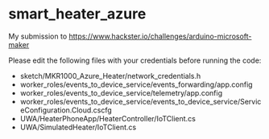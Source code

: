 # smart_heater_azure
My submission to https://www.hackster.io/challenges/arduino-microsoft-maker

Please edit the following files with your credentials before running the code:

- sketch/MKR1000_Azure_Heater/network_credentials.h
- worker_roles/events_to_device_service/events_forwarding/app.config
- worker_roles/events_to_device_service/telemetry/app.config
- worker_roles/events_to_device_service/events_to_device_service/ServiceConfiguration.Cloud.cscfg
- UWA/HeaterPhoneApp/HeaterController/IoTClient.cs
- UWA/SimulatedHeater/IoTClient.cs



